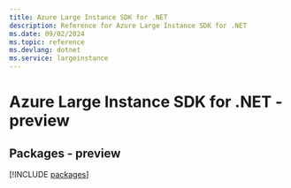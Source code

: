 ```yaml
---
title: Azure Large Instance SDK for .NET
description: Reference for Azure Large Instance SDK for .NET
ms.date: 09/02/2024
ms.topic: reference
ms.devlang: dotnet
ms.service: largeinstance
---
```

# Azure Large Instance SDK for .NET - preview
## Packages - preview
[!INCLUDE [packages](large-instance-index.md)]